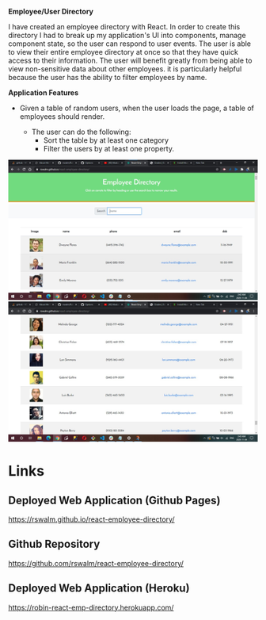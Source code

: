 **Employee/User Directory**

I have created an employee directory with React. In order to create this directory I had to break up my application's UI into components, manage component state, so the user can respond to user events. The user is able to view their entire employee directory at once so that they have quick access to their information. The user will benefit greatly from being able to view non-sensitive data about other employees. it is particularly helpful because the user has the ability to filter employees by name.

**Application Features**
* Given a table of random users, when the user loads the page, a table of employees should render.
  
  * The user can do the following:
    * Sort the table by at least one category
    * Filter the users by at least one property.
    
![User Directory 1](pic1.jpg)
![User](pic2.jpg)

# Links

## Deployed Web Application (Github Pages)
https://rswalm.github.io/react-employee-directory/

## Github Repository
https://github.com/rswalm/react-employee-directory/

## Deployed Web Application (Heroku)
https://robin-react-emp-directory.herokuapp.com/

